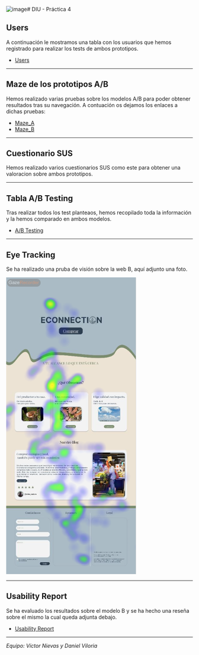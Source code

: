 ![image](https://github.com/user-attachments/assets/b1153329-f11d-4f9e-b606-9b897d2f7819)# DIU - Práctica 4

## Users

A continuación le mostramos una tabla con los usuarios que hemos registrado para realizar los tests de ambos prototipos.

-  [Users](https://github.com/VictorNievas/UX_CaseStudy/blob/master/P4/Registro%20de%20usuarios.pdf)

---

## Maze de los prototipos A/B

Hemos realizado varias pruebas sobre los modelos A/B para poder obtener resultados tras su navegación.
A contuación os dejamos los enlaces a dichas pruebas:

- [Maze_A](https://github.com/VictorNievas/UX_CaseStudy/blob/master/P4/Registro%20de%20usuarios.pdf)
- [Maze_B](https://github.com/VictorNievas/UX_CaseStudy/blob/master/P4/Registro%20de%20usuarios.pdf)

---

## Cuestionario SUS

Hemos realizado varios cuestionarios SUS como este para obtener una valoracion sobre ambos prototipos.

---


## Tabla A/B Testing

Tras realizar todos los test planteaos, hemos recopilado toda la información y la hemos comparado en ambos modelos.

-  [A/B Testing](https://github.com/VictorNievas/UX_CaseStudy/blob/master/P4/AB%20Testing.pdf)

---


## Eye Tracking

Se ha realizado una pruba de visión sobre la web B, aquí adjunto una foto.

![image](https://github.com/VictorNievas/UX_CaseStudy/blob/master/P4/EyeTracking.png?raw=true)


---


## Usability Report

Se ha evaluado los resultados sobre el modelo B y se ha hecho una reseña sobre el mismo la cual queda adjunta debajo.

- [Usability Report](https://github.com/VictorNievas/UX_CaseStudy/blob/master/P4/Informe%20B.pdf)

---

_Equipo: Víctor Nievas y Daniel Viloria_
